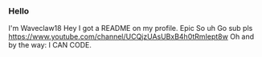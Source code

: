 ### Hello
I'm Waveclaw18
Hey I got a README on my profile.
Epic
So uh
Go sub pls
https://www.youtube.com/channel/UCQjzUAsUBxB4h0tRmIept8w
Oh and by the way:
I 
CAN
CODE.


